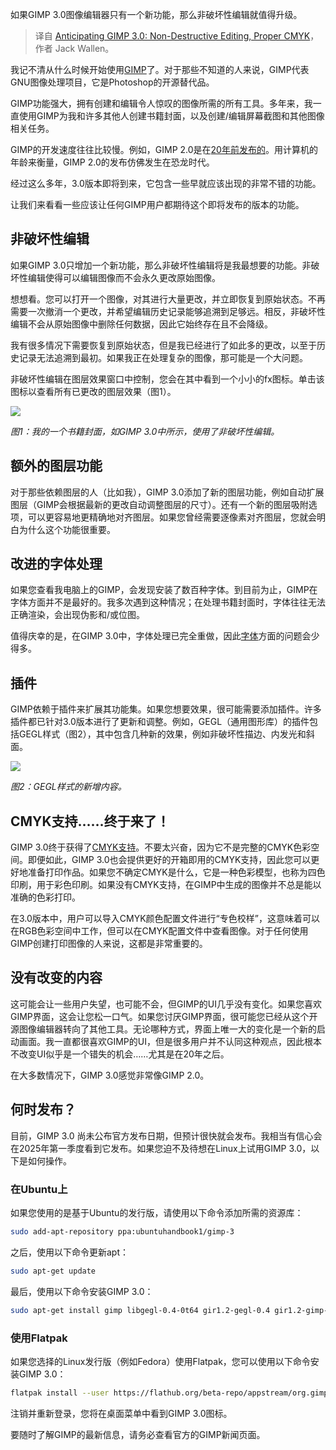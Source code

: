 
<!--
title: 展望GIMP 3.0：非破坏性编辑，正确的CMYK
cover: https://cdn.thenewstack.io/media/2024/12/65513765-gimp.jpg
-->

如果GIMP 3.0图像编辑器只有一个新功能，那么非破坏性编辑就值得升级。

> 译自 [Anticipating GIMP 3.0: Non-Destructive Editing, Proper CMYK](https://thenewstack.io/anticipating-gimp-3-0-non-destructive-editing-proper-cmyk/)，作者 Jack Wallen。

我记不清从什么时候开始使用[GIMP](https://www.gimp.org/)了。对于那些不知道的人来说，GIMP代表GNU图像处理项目，它是Photoshop的开源替代品。

GIMP功能强大，拥有创建和编辑令人惊叹的图像所需的所有工具。多年来，我一直使用GIMP为我和许多其他人创建书籍封面，以及创建/编辑屏幕截图和其他图像相关任务。

GIMP的开发速度往往比较慢。例如，GIMP 2.0是在[20年前发布的](https://thenewstack.io/qa-cockroach-labs-spencer-kimball-on-distributing-sql/)。用计算机的年龄来衡量，GIMP 2.0的发布仿佛发生在恐龙时代。

经过这么多年，3.0版本即将到来，它包含一些早就应该出现的非常不错的功能。

让我们来看看一些应该让任何GIMP用户都期待这个即将发布的版本的功能。

## 非破坏性编辑

如果GIMP 3.0只增加一个新功能，那么非破坏性编辑将是我最想要的功能。非破坏性编辑使得可以编辑图像而不会永久更改原始图像。

想想看。您可以打开一个图像，对其进行大量更改，并立即恢复到原始状态。不再需要一次撤消一个更改，并希望编辑历史记录能够追溯到足够远。相反，非破坏性编辑不会从原始图像中删除任何数据，因此它始终存在且不会降级。

我有很多情况下需要恢复到原始状态，但是我已经进行了如此多的更改，以至于历史记录无法追溯到最初。如果我正在处理复杂的图像，那可能是一个大问题。

非破坏性编辑在图层效果窗口中控制，您会在其中看到一个小小的fx图标。单击该图标以查看所有已更改的图层效果（图1）。

![](https://cdn.thenewstack.io/media/2024/12/19444505-gimp3nondestructive.jpg)

*图1：我的一个书籍封面，如GIMP 3.0中所示，使用了非破坏性编辑。*

## 额外的图层功能

对于那些依赖图层的人（比如我），GIMP 3.0添加了新的图层功能，例如自动扩展图层（GIMP会根据最新的更改自动调整图层的尺寸）。还有一个新的图层吸附选项，可以更容易地更精确地对齐图层。如果您曾经需要逐像素对齐图层，您就会明白为什么这个功能很重要。

## 改进的字体处理

如果您查看我电脑上的GIMP，会发现安装了数百种字体。到目前为止，GIMP在字体方面并不是最好的。我多次遇到这种情况；在处理书籍封面时，字体往往无法正确渲染，会出现伪影和/或位图。

值得庆幸的是，在GIMP 3.0中，字体处理已完全重做，因此[字体](https://thenewstack.io/what-developers-need-to-know-about-fonts-and-typography/)方面的问题会少得多。

## 插件

GIMP依赖于插件来扩展其功能集。如果您想要效果，很可能需要添加插件。许多插件都已针对3.0版本进行了更新和调整。例如，GEGL（通用图形库）的插件包括GEGL样式（图2），其中包含几种新的效果，例如非破坏性描边、内发光和斜面。

![](https://cdn.thenewstack.io/media/2024/12/a72c9a60-gimpgegle.jpg)

*图2：GEGL样式的新增内容。*

## CMYK支持……终于来了！

GIMP 3.0终于获得了[CMYK支持](https://www.digital-print-solutions.com/cmyk-colors)。不要太兴奋，因为它不是完整的CMYK色彩空间。即便如此，GIMP 3.0也会提供更好的开箱即用的CMYK支持，因此您可以更好地准备打印作品。如果您不确定CMYK是什么，它是一种色彩模型，也称为四色印刷，用于彩色印刷。如果没有CMYK支持，在GIMP中生成的图像并不总是能以准确的色彩打印。

在3.0版本中，用户可以导入CMYK颜色配置文件进行“专色校样”，这意味着可以在RGB色彩空间中工作，但可以在CMYK配置文件中查看图像。对于任何使用GIMP创建打印图像的人来说，这都是非常重要的。

## 没有改变的内容

这可能会让一些用户失望，也可能不会，但GIMP的UI几乎没有变化。如果您喜欢GIMP界面，这会让您松一口气。如果您讨厌GIMP界面，很可能您已经从这个开源图像编辑器转向了其他工具。无论哪种方式，界面上唯一大的变化是一个新的启动画面。我一直都很喜欢GIMP的UI，但是很多用户并不认同这种观点，因此根本不改变UI似乎是一个错失的机会……尤其是在20年之后。

在大多数情况下，GIMP 3.0感觉非常像GIMP 2.0。

## 何时发布？

目前，GIMP 3.0 尚未公布官方发布日期，但预计很快就会发布。我相当有信心会在2025年第一季度看到它发布。如果您迫不及待想在Linux上试用GIMP 3.0，以下是如何操作。

### 在Ubuntu上

如果您使用的是基于Ubuntu的发行版，请使用以下命令添加所需的资源库：

```bash
sudo add-apt-repository ppa:ubuntuhandbook1/gimp-3
```

之后，使用以下命令更新apt：

```bash
sudo apt-get update
```

最后，使用以下命令安装GIMP 3.0：

```bash
sudo apt-get install gimp libgegl-0.4-0t64 gir1.2-gegl-0.4 gir1.2-gimp-3.0 gir1.2-babl-0.1 -y
```

### 使用Flatpak

如果您选择的Linux发行版（例如Fedora）使用Flatpak，您可以使用以下命令安装GIMP 3.0：

```bash
flatpak install --user https://flathub.org/beta-repo/appstream/org.gimp.GIMP.flatpakref
```

注销并重新登录，您将在桌面菜单中看到GIMP 3.0图标。

要随时了解GIMP的最新信息，请务必查看官方的GIMP新闻页面。
